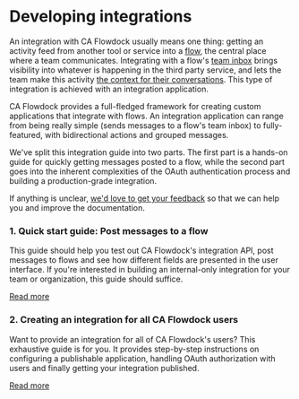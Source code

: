 # Developing integrations

An integration with CA Flowdock usually means one thing: getting an activity feed from another tool or service into a [flow](/help/flows), the central place where a team communicates. Integrating with a flow's [team inbox](/help/team_inbox) brings visibility into whatever is happening in the third party service, and lets the team make this activity [the context for their conversations](/help/chat). This type of integration is achieved with an integration application.

CA Flowdock provides a full-fledged framework for creating custom applications that integrate with flows. An integration application can range from being really simple (sends messages to a flow's team inbox) to fully-featured, with bidirectional actions and grouped messages.

We've split this integration guide into two parts. The first part is a hands-on guide for quickly getting messages posted to a flow, while the second part goes into the inherent complexities of the OAuth authentication process and building a production-grade integration.

If anything is unclear, [we'd love to get your feedback](mailto:support@flowdock.com) so that we can help you and improve the documentation.

### 1. Quick start guide: Post messages to a flow

This guide should help you test out CA Flowdock's integration API, post messages to flows and see how different fields are presented in the user interface. If you're interested in building an internal-only integration for your team or organization, this guide should suffice.

[Read more](integration-getting-started)

### 2. Creating an integration for all CA Flowdock users

Want to provide an integration for all of CA Flowdock's users? This exhaustive guide is for you. It provides step-by-step instructions on configuring a publishable application, handling OAuth authorization with users and finally getting your integration published.

[Read more](production-integrations)
